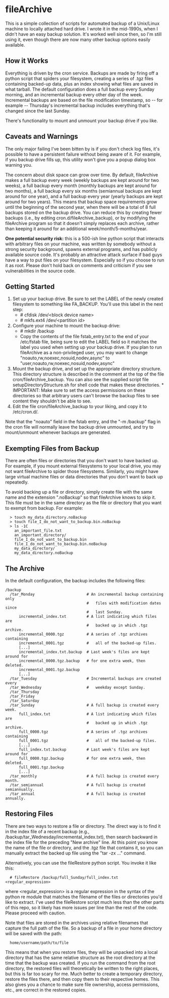 # fileArchive
This is a simple collection of scripts for automated backup of a Unix/Linux machine to locally attached hard drive.  I wrote it in the mid-1990s, when I didn't have an easy backup solution.  It's worked well since then, so I'm still using it, even though there are now many other backup options easily available.

## How it Works
Everything is driven by the cron service.  Backups are made by firing off a python script that spiders your filesystem, creating  a series of .tgz files containing backed-up data, plus an index showing what files are saved in what tarball.  The default configuration does a full backup every Sunday morning, and an incremental backup every other day of the week.  Incremental backups are based on the file modification timestamp, so -- for example -- Thursday's incremental backup includes everything that's changed since the last Sunday.

There's functionality to mount and unmount your backup drive if you like.

## Caveats and Warnings
The only major failing I've been bitten by is if you don't check log files, it's possible to have a persistent failure without being aware of it.  For example, if you backup drive fills up, this utility won't give you a popup dialog box warning you.

The concern about disk space can grow over time.  By default, fileArchive makes a full backup every week (weekly backups are kept around for two weeks), a full backup every month (monthly backups are kept around for two months), a full backup every six months (semiannual backups are kept around for one year), and a full backup every year (yearly backups are kept around for two years).  This means that backup space requirements grow until the beginning of the second year, when there will be a total of 8 full backups stored on the backup drive.  You can reduce this by creating fewer backups (i.e., by editing cron.d/fileArchive_backup), or by modifying the fileArchive program so that it doesn't simply replaces each archive, rather than keeping it around for an additional week/month/5-months/year.

**One potential security risk:** this is a 500-ish line python script that interacts with arbitrary files on your machine, was written by somebody without a strong security background, spawns external programs, and has publicly available source code.  It's probably an attractive attack surface if bad guys have a way to put files on your filesystem.  Especially so if you choose to run it as root.  Please don't hold back on comments and criticism if you see vulnerabilities in the source code.

## Getting Started
 1. Set up your backup drive.  Be sure to set the LABEL of the newly created filesystem to something like FA_BACKUP.  You'll use this label in the next step:
    * \# cfdisk /dev/<block device name\>
    * \# mkfs.ext4 /dev/<partition id\>
 2. Configure your machine to mount the backup drive:
    * \# mkdir /backup
    * Copy the contents of the file fstab_entry.txt to the end of your /etc/fstab file, being sure to edit the LABEL field so it matches the label you used when setting up your backup drive.  If you plan to run fileArchive as a non-privileged user, you may want to change "noauto,rw,noexec,nosuid,nodev,async" to "user,noauto,rw,noexec,nosuid,nodev,async"
  3. Mount the backup drive, and set up the appropriate directory structure.  This directory structure is described in the comment at the top of the file cron/fileArchive_backup.  You can also see the supplied script file setupDirectoryStructure.sh for shell code that makes these directories.
    * IMPORTANT: Make sure to set the access permissions on these directories so that arbitrary users can't browse the backup files to see content they shouldn't be able to see.
  4. Edit the file cron/fileArchive_backup to your liking, and copy it to /etc/cron.d/.

Note that the "noauto" field in the fstab entry, and the "-m /backup" flag in the cron file will normally leave the backup drive unmounted, and try to mount/unmount whenever backups are generated.

## Exempting Files from Backup
There are often files or directories that you don't want to have backed up.  For example, if you mount external filesystems to your local drive, you may not want fileArchive to spider those filesystems.  Similarly, you might have large virtual machine files or data directories that you don't want to back up repeatedly.

To avoid backing up a file or directory, simply create file with the same name and the extension ".noBackup" so that fileArchive knows to skip it.  This file must be in the same directory as the file or directory that you want to exempt from backup.  For example:

      > touch my_data_directory.noBackup
      > touch file_I_do_not_want_to_backup.bin.noBackup
      > ls -1C
        an_important_file.txt
        an_important_directory/
        file_I_do_not_want_to_backup.bin
        file_I_do_not_want_to_backup.bin.noBackup
        my_data_directory/
        my_data_directory.noBackup

## The Archive
In the default configuration, the backup includes the following files:

    /backup
      /tar_Monday                       # An incremental backup containing only
                                        #   files with modification dates since
                                        #   last Sunday.
          incremental_index.txt         # A list indicating which files are
                                        #   backed up in which .tgz archive.
          incremental_0000.tgz          # A series of .tgz archives containing
          incremental_0001.tgz          #   all of the backed-up files.
          [...]
          incremental_index.txt.backup  # Last week's files are kept around for
          incremental_0000.tgz.backup   # for one extra week, then deleted.
          incremental_0001.tgz.backup
          [...]
      /tar_Tuesday                      # Incremental backups are created every
      /tar_Wednesday                    #   weekday except Sunday.
      /tar_Thursday
      /tar_Friday
      /tar_Saturday
      /tar_Sunday                       # A full backup is created every week.
          full_index.txt                # A list indicating which files are
                                        #   backed up in which .tgz archive.
          full_0000.tgz                 # A series of .tgz archives containing
          full_0001.tgz                 #   all of the backed-up files.
          [...]
          full_index.txt.backup         # Last week's files are kept around for
          full_0000.tgz.backup          # for one extra week, then deleted.
          full_0001.tgz.backup
          [...]
      /tar_monthly                      # A full backup is created every month.
      /tar_semiannual                   # A full backup is created semiannually.
      /tar_annual                       # A full backup is created annually.

## Restoring Files
There are two ways to restore a file or directory. The direct way is to find it in the index file of a recent backup (e.g., /backup/tar_Wednesday/incremental_index.txt), then search backward in the index file for the preceding "New archive" line.  At this point you know the name of the file or directory, and the .tgz file that contains it, so you can manually extract the backed up file using the "tar -zx ..." command.

Alternatively, you can use the fileRestore python script.  You invoke it like 
this:

      # fileRestore /backup/full_Sunday/full_index.txt <regular_expression>

where <regular_expression\> is a regular expression in the syntax of the python re module that matches the filename of the files or directories you'd like to extract.  I've used the fileRestore script much less than the other parts of this repo, so it likely has more issues per line than the rest of the code.  Please proceed with caution.

Note that files are stored in the archives using relative filenames that capture the full path of the file.  So a backup of a file in your home directory will be saved with the path:

      home/username/path/to/file

This means that when you restore files, they will be unpacked into a local directory that has the same relative structure as the root directory at the time that the backup was created.  If you run the command from the root directory, the restored files will theoretically be written to the right places, but this is far too scary for me.  Much better to create a temporary directory, restore the files there, and then copy them to their respective homes.  This also gives you a chance to make sure file ownership, access permissions, etc., are correct in the restored copies.

